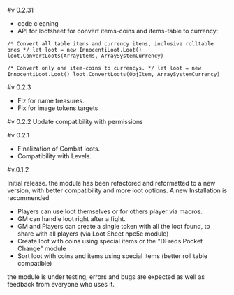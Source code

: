 #v 0.2.31

* code cleaning
* API for lootsheet for convert items-coins and items-table to currency: 

`/* Convert all table itens and currency itens, inclusive rolltable ones */
let loot = new InnocentiLoot.Loot()
loot.ConvertLoots(ArrayItems, ArraySystemCurrency)`

`/* Convert only one item-coins to currencys. */
let loot = new InnocentiLoot.Loot()
loot.ConvertLoots(ObjItem, ArraySystemCurrency)`

#v 0.2.3
* Fiz for name treasures.
* Fix for image tokens targets

#v 0.2.2
Update compatibility with permissions

#v 0.2.1
* Finalization of Combat loots.
* Compatibility with Levels.

#v.0.1.2

Initial release.
the module has been refactored and reformatted to a new version, with better compatibility and more loot options.
A new Installation is recommended

* Players can use loot themselves or for others player via macros.
* GM can handle loot right after a fight.
* GM and Players can create a single token with all the loot found, to share with all players (via Loot Sheet npc5e module)
* Create loot with coins using special items or the "DFreds Pocket Change" module
* Sort loot with coins and items using special items (better roll table compatible)

the module is under testing, errors and bugs are expected as well as feedback from everyone who uses it.